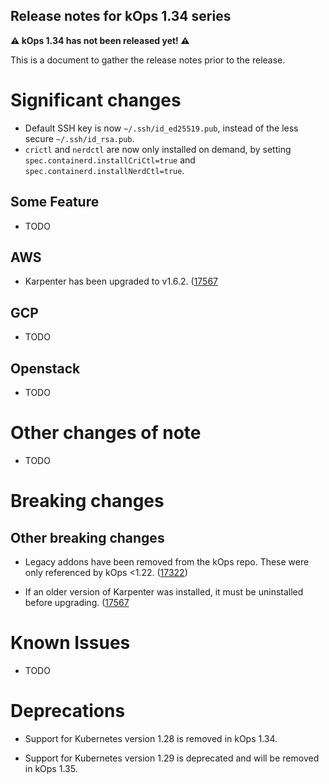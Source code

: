 ## Release notes for kOps 1.34 series

**&#9888; kOps 1.34 has not been released yet! &#9888;**

This is a document to gather the release notes prior to the release.

# Significant changes

* Default SSH key is now `~/.ssh/id_ed25519.pub`, instead of the less secure `~/.ssh/id_rsa.pub`.
* `crictl` and `nerdctl` are now only installed on demand, by setting `spec.containerd.installCriCtl=true` and `spec.containerd.installNerdCtl=true`.

## Some Feature

* TODO

## AWS

* Karpenter has been upgraded to v1.6.2. ([17567](https://github.com/kubernetes/kops/pull/17567)

## GCP

* TODO

## Openstack

* TODO

# Other changes of note

* TODO

# Breaking changes

## Other breaking changes

* Legacy addons have been removed from the kOps repo. These were only referenced by kOps <1.22. ([17322](https://github.com/kubernetes/kops/pull/17332))

* If an older version of Karpenter was installed, it must be uninstalled before upgrading. ([17567](https://github.com/kubernetes/kops/pull/17567)

# Known Issues

* TODO

# Deprecations

* Support for Kubernetes version 1.28 is removed in kOps 1.34.

* Support for Kubernetes version 1.29 is deprecated and will be removed in kOps 1.35.
